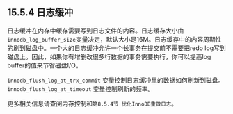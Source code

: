 ## 15.5.4 日志缓冲

日志缓冲在内存中缓存需要写到日志文件的内容。日志缓存大小由`innodb_log_buffer_size`变量决定，默认大小是16M。日志缓存中的内容周期性的刷到磁盘中。一个大的日志缓冲允许一个长事务在提交前不需要把redo log写到磁盘上。因此，如果你有增删改很多行数据的事务需要执行，你可以提高log buffer的值来节省磁盘I/O。

`innodb_flush_log_at_trx_commit` 变量控制日志缓冲里的数据如何刷新到磁盘。`innodb_flush_log_at_timeout` 变量控制刷新的频率。

更多相关信息请查阅内存控制和`第8.5.4节 优化InnoDB重做日志`。
